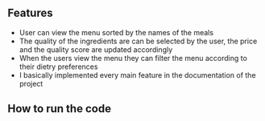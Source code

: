 ## Features

- User can view the menu sorted by the names of the meals
- The quality of the ingredients are can be selected by the user, the price and the quality score are updated accordingly
- When the users view the menu they can filter the menu according to their dietry preferences
- I basically implemented every main feature in the documentation of the project

## How to run the code

